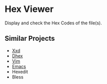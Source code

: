 # Hex Viewer

Display and check the Hex Codes of the file(s).

## Similar Projects

- [Xxd](http://www.tutorialspoint.com/unix_commands/xxd.htm)
- [Dhex](http://www.dettus.net/dhex/)
- [Vim](https://www.vim.org/)
- [Emacs](https://www.gnu.org/software/emacs/)
- Hexedit
- Bless
